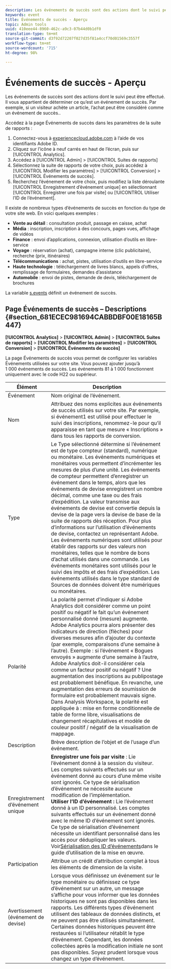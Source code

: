 ```yaml
---
description: Les événements de succès sont des actions dont le suivi peut être effectué. Il vous appartient de déterminer ce qu’est un événement de succès. Par exemple, si un visiteur achète un article, l’achat peut être considéré comme un événement de succès..
keywords: event
title: Événements de succès - Aperçu
topic: Admin tools
uuid: 410eee44-8960-462c-a9c3-07b44d0b1df0
translation-type: tm+mt
source-git-commit: d3f92d72207f027d35f81a4ccf70d01569c3557f
workflow-type: tm+mt
source-wordcount: '715'
ht-degree: 98%

---
```



# Événements de succès - Aperçu

Les événements de succès sont des actions dont le suivi peut être effectué. Il vous appartient de déterminer ce qu’est un événement de succès. Par exemple, si un visiteur achète un article, l’achat peut être considéré comme un événement de succès..

Accédez à la page Événements de succès dans les paramètres de la suite de rapports :

1. Connectez-vous à [experiencecloud.adobe.com](https://experiencecloud.adobe.com) à l’aide de vos identifiants Adobe ID.
2. Cliquez sur l’icône à neuf carrés en haut de l’écran, puis sur [!UICONTROL Analytics].
3. Accédez à [!UICONTROL Admin] > [!UICONTROL Suites de rapports]
4. Sélectionnez la suite de rapports de votre choix, puis accédez à [!UICONTROL Modifier les paramètres] > [!UICONTROL Conversion] > [!UICONTROL Événements de succès].
5. Recherchez l’événement de votre choix, puis modifiez la liste déroulante [!UICONTROL Enregistrement d’événement unique] en sélectionnant [!UICONTROL Enregistrer une fois par visite] ou [!UICONTROL Utiliser l’ID de l’événement].

Il existe de nombreux types d’événements de succès en fonction du type de votre site web. En voici quelques exemples :

* **Vente au détail** : consultation produit, passage en caisse, achat
* **Média** : inscription, inscription à des concours, pages vues, affichage de vidéos
* **Finance** : envoi d’applications, connexion, utilisation d’outils en libre-service
* **Voyage** : réservation (achat), campagne interne (clic publicitaire), recherche (prix, itinéraires)
* **Télécommunications** : achat, pistes, utilisation d’outils en libre-service
* **Haute technologie** : téléchargement de livres blancs, appels d’offres, remplissage de formulaires, demandes d’assistance
* **Automobile** : envoi de pistes, demande de devis, téléchargement de brochures

La variable [s.events](https://docs.adobe.com/content/help/fr-FR/analytics/implementation/vars/page-vars/events/event-serialization.html) définit un événement de succès.

## Page Événements de succès – Descriptions {#section_681ECEC981694CABBDBF00E18165B447}

**[!UICONTROL Analytics]** > **[!UICONTROL Admin]** > **[!UICONTROL Suites de rapports]** > **[!UICONTROL Modifier les paramètres]** > **[!UICONTROL Conversion]** > **[!UICONTROL Événements de succès]**

La page Événements de succès vous permet de configurer les variables Événements utilisées sur votre site. Vous pouvez ajouter jusqu’à 1 000 événements de succès. Les événements 81 à 1 000 fonctionnent uniquement avec le code H22 ou supérieur.

| Élément | Description |
|--- |--- |
| Événement | Nom original de l’événement. |
| Nom | Attribuez des noms explicites aux événements de succès utilisés sur votre site. Par exemple, si événement1 est utilisé pour effectuer le suivi des inscriptions, renommez-le pour qu’il apparaisse en tant que mesure « Inscriptions » dans tous les rapports de conversion. |
| Type | Le Type sélectionné détermine si l’événement est de type compteur (standard), numérique ou monétaire. Les événements numériques et monétaires vous permettent d’incrémenter les mesures de plus d’une unité.  Les événements de compteur permettent d’enregistrer un événement dans le temps, alors que les événements de devise enregistrent un nombre décimal, comme une taxe ou des frais d’expédition. La valeur transmise aux événements de devise est convertie depuis la devise de la page vers la devise de base de la suite de rapports dès réception. Pour plus d’informations sur l’utilisation d’événements de devise, contactez un représentant Adobe. Les événements numériques sont utilisés pour établir des rapports sur des valeurs non monétaires, telles que le nombre de bons d’achat utilisés dans une commande. Les événements monétaires sont utilisés pour le suivi des impôts et des frais d’expédition. Les événements utilisés dans le type standard de Sources de données doivent être numériques ou monétaires. |
| Polarité | La polarité permet d’indiquer si Adobe Analytics doit considérer comme un point positif ou négatif le fait qu’un événement personnalisé donné (mesure) augmente. Adobe Analytics pourra alors présenter des indicateurs de direction (flèches) pour diverses mesures afin d’ajouter du contexte (par exemple, comparaisons d’une semaine à l’autre).  Exemple : si l’événement « Bogues envoyés » augmente d’une semaine à l’autre, Adobe Analytics doit-il considérer cela comme un facteur positif ou négatif ? Une augmentation des inscriptions au publipostage est probablement bénéfique. En revanche, une augmentation des erreurs de soumission de formulaire est probablement mauvais signe.  Dans Analysis Workspace, la polarité est appliquée à : mise en forme conditionnelle de table de forme libre, visualisations de changement récapitulatives et modèle de couleur positif / négatif de la visualisation de mappage. |
| Description | Brève description de l’objet et de l’usage d’un événement. |
| Enregistrement d’événement unique | **Enregistrer une fois par visite** : Lie l’événement donné à la session du visiteur. Les comptes suivants effectués sur un événement donné au cours d’une même visite sont ignorés. Ce type de sérialisation d’événement ne nécessite aucune modification de l’implémentation.<br>**Utiliser l’ID d’événement :** Lie l’événement donné à un ID personnalisé. Les comptes suivants effectués sur un événement donné avec le même ID d’événement sont ignorés. Ce type de sérialisation d’événement nécessite un identifiant personnalisé dans les accès pour dédupliquer les valeurs. Voir[Sérialisation des ID d’événements](../../../implement/vars/page-vars/events/event-serialization.md)dans le guide d’utilisation de la mise en œuvre. |
| Participation | Attribue un crédit d’attribution complet à tous les éléments de dimension de la visite. |
| Avertissement (événement de devise) | Lorsque vous définissez un événement sur le type monétaire ou définissez ce type d’événement sur un autre, un message s’affiche pour vous informer que les données historiques ne sont pas disponibles dans les rapports.  Les différents types d’événement utilisent des tableaux de données distincts, et ne peuvent pas être utilisés simultanément. Certaines données historiques peuvent être restaurées si l’utilisateur rétablit le type d’événement. Cependant, les données collectées après la modification initiale ne sont pas disponibles. Soyez prudent lorsque vous changez un type d’événement. |

